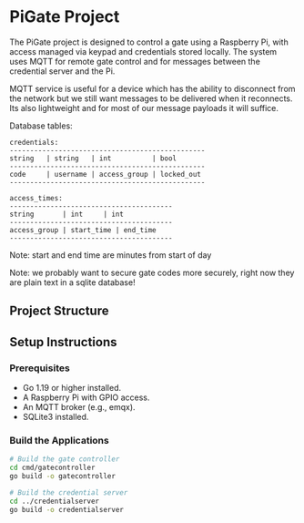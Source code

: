 # PiGate Project

The PiGate project is designed to control a gate using a Raspberry Pi, with access managed via keypad and credentials stored locally. The system uses MQTT for remote gate control and for messages between the credential server and the Pi. 

MQTT service is useful for a device which has the ability to disconnect from the network but we still want messages to be delivered when it reconnects. Its also lightweight and for most of our message payloads it will suffice. 

Database tables:
```
credentials:
------------------------------------------------
string   | string   | int          | bool
------------------------------------------------
code     | username | access_group | locked_out
------------------------------------------------

access_times:
----------------------------------------
string       | int     | int          
----------------------------------------
access_group | start_time | end_time
----------------------------------------
```
Note: start and end time are minutes from start of day

Note: we probably want to secure gate codes more securely, right now they are plain text in a sqlite database!

## Project Structure

## Setup Instructions

### Prerequisites

- Go 1.19 or higher installed.
- A Raspberry Pi with GPIO access.
- An MQTT broker (e.g., emqx).
- SQLite3 installed.

### Build the Applications

```bash
# Build the gate controller
cd cmd/gatecontroller
go build -o gatecontroller

# Build the credential server
cd ../credentialserver
go build -o credentialserver
